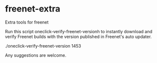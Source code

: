 freenet-extra
=============

Extra tools for freenet

Run this script oneclick-verify-freenet-versionh to instantly download and verify Freenet builds
with the version published in Freenet's auto updater.

./oneclick-verify-freenet-version 1453




Any suggestions are welcome.  

